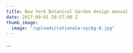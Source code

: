 ```yaml
---
title: New York Botanical Garden design manual
date: 2017-09-01 20:57:00 Z
thumb_image:
  image: "/uploads/rationale-nycbg-0.jpg"
---
```


...